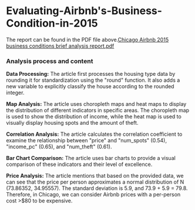 # Evaluating-Airbnb's-Business-Condition-in-2015

The report can be found in the PDF file above.[Chicago Airbnb 2015 business conditions brief analysis report.pdf](https://github.com/ZominWang/Evaluating-Airbnb-s-Business-Condition-in-2015/blob/main/Chicago%20Airbnb%202015%20business%20conditions%20brief%20analysis%20report.pdf)


### Analysis process and content

**Data Processing:** The article first processes the housing type data by rounding it for standardization using the "round" function. It also adds a new variable to explicitly classify the house according to the rounded integer.

**Map Analysis:** The article uses choropleth maps and heat maps to display the distribution of different indicators in specific areas. The choropleth map is used to show the distribution of income, while the heat map is used to visually display housing spots and the amount of theft.

**Correlation Analysis:** The article calculates the correlation coefficient to examine the relationship between "price" and "num_spots" (0.54), "income_pc" (0.65), and "num_theft" (0.61).

**Bar Chart Comparison:** The article uses bar charts to provide a visual comparison of these indicators and their level of excellence.

**Price Analysis:** The article mentions that based on the provided data, we can see that the price per person approximates a normal distribution of N (73.86352, 34.95557). The standard deviation is 5.9, and 73.9 + 5.9 = 79.8. Therefore, in Chicago, we can consider Airbnb prices with a per-person cost >$80 to be expensive.
